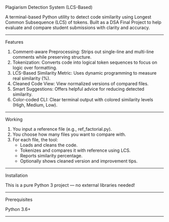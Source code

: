 Plagiarism Detection System (LCS-Based)

A terminal-based Python utility to detect code similarity using Longest Common Subsequence (LCS) of tokens. Built as a DSA Final Project to help evaluate and compare student submissions with clarity and accuracy.

---

Features

1. Comment-aware Preprocessing: Strips out single-line and multi-line comments while preserving structure.
2. Tokenization: Converts code into logical token sequences to focus on logic over formatting.
3. LCS-Based Similarity Metric: Uses dynamic programming to measure real similarity (%).
4. Cleaned Code View: View normalized versions of compared files.
5. Smart Suggestions: Offers helpful advice for reducing detected similarity.
6. Color-coded CLI: Clear terminal output with colored similarity levels (High, Medium, Low).

---

Working

1. You input a reference file (e.g., ref_factorial.py).
2. You choose how many files you want to compare with.
3. For each file, the tool:
   - Loads and cleans the code.
   - Tokenizes and compares it with reference using LCS.
   - Reports similarity percentage.
   - Optionally shows cleaned version and improvement tips.

---

Installation

This is a pure Python 3 project — no external libraries needed!

---

Prerequisites

Python 3.6+

---
